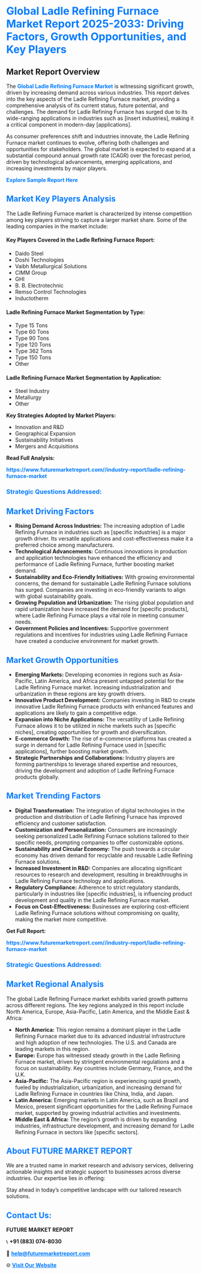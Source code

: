 <h1 style="color: #007BFF;">Global Ladle Refining Furnace Market Report 2025-2033: Driving Factors, Growth Opportunities, and Key Players</h1>

<section id="overview">
<h2>Market Report Overview</h2>
<p>The <a href="https://www.futuremarketreport.com//industry-report/ladle-refining-furnace-market" style="color: #007BFF; text-decoration: none;"><strong>Global Ladle Refining Furnace Market</strong></a> is witnessing significant growth, driven by increasing demand across various industries. This report delves into the key aspects of the Ladle Refining Furnace market, providing a comprehensive analysis of its current status, future potential, and challenges. The demand for Ladle Refining Furnace has surged due to its wide-ranging applications in industries such as [insert industries], making it a critical component in modern-day [applications].</p>
<p>As consumer preferences shift and industries innovate, the Ladle Refining Furnace market continues to evolve, offering both challenges and opportunities for stakeholders. The global market is expected to expand at a substantial compound annual growth rate (CAGR) over the forecast period, driven by technological advancements, emerging applications, and increasing investments by major players.</p>
</section>

<section id="overview">
<p><a href="https://www.futuremarketreport.com//request-sample/reportId=52106" style="color: #007BFF; text-decoration: none;"><strong>Explore Sample Report Here</strong></a></p>
</section>

<section id="key-players">
<h2 style="color: #007BFF;">Market Key Players Analysis</h2>
<p>The Ladle Refining Furnace market is characterized by intense competition among key players striving to capture a larger market share. Some of the leading companies in the market include:</p>
<h4>Key Players Covered in the Ladle Refining Furnace Report:</h4>
<ul><li>Daido Steel</li><li>Doshi Technologies</li><li>Vaibh Metallurgical Solutions</li><li>CIMM Group</li><li>GHI</li><li>B. B. Electrotechnic</li><li>Remso Control Technologies</li><li>Inductotherm</li></ul>
<h4>Ladle Refining Furnace Market Segmentation by Type:</h4>
<ul><li>Type 15 Tons</li><li>Type 60 Tons</li><li>Type 90 Tons</li><li>Type 120 Tons</li><li>Type 362 Tons</li><li>Type 150 Tons</li><li>Other</li></ul>

<h4>Ladle Refining Furnace Market Segmentation by Application:</h4>
<ul><li>Steel Industry</li><li>Metallurgy</li><li>Other</li></ul>
<p><strong>Key Strategies Adopted by Market Players:</strong></p>
<ul>
<li>Innovation and R&D</li>
<li>Geographical Expansion</li>
<li>Sustainability Initiatives</li>
<li>Mergers and Acquisitions</li>
</ul>
</section>

<section>
<p><strong>Read Full Analysis: </strong></p><a href="https://www.futuremarketreport.com//industry-report/ladle-refining-furnace-market" style="color: #007BFF; text-decoration: none;"><strong>https://www.futuremarketreport.com//industry-report/ladle-refining-furnace-market</strong></a>
<h3 style="color: #007BFF;">Strategic Questions Addressed:</h3>
</section>

<section id="driving-factors">
<h2 style="color: #007BFF;">Market Driving Factors</h2>
<ul>
<li><strong>Rising Demand Across Industries:</strong> The increasing adoption of Ladle Refining Furnace in industries such as [specific industries] is a major growth driver. Its versatile applications and cost-effectiveness make it a preferred choice among manufacturers.</li>
<li><strong>Technological Advancements:</strong> Continuous innovations in production and application technologies have enhanced the efficiency and performance of Ladle Refining Furnace, further boosting market demand.</li>
<li><strong>Sustainability and Eco-Friendly Initiatives:</strong> With growing environmental concerns, the demand for sustainable Ladle Refining Furnace solutions has surged. Companies are investing in eco-friendly variants to align with global sustainability goals.</li>
<li><strong>Growing Population and Urbanization:</strong> The rising global population and rapid urbanization have increased the demand for [specific products], where Ladle Refining Furnace plays a vital role in meeting consumer needs.</li>
<li><strong>Government Policies and Incentives:</strong> Supportive government regulations and incentives for industries using Ladle Refining Furnace have created a conducive environment for market growth.</li>
</ul>
</section>

<section id="growth-opportunities">
<h2 style="color: #007BFF;">Market Growth Opportunities</h2>
<ul>
<li><strong>Emerging Markets:</strong> Developing economies in regions such as Asia-Pacific, Latin America, and Africa present untapped potential for the Ladle Refining Furnace market. Increasing industrialization and urbanization in these regions are key growth drivers.</li>
<li><strong>Innovative Product Development:</strong> Companies investing in R&D to create innovative Ladle Refining Furnace products with enhanced features and applications are likely to gain a competitive edge.</li>
<li><strong>Expansion into Niche Applications:</strong> The versatility of Ladle Refining Furnace allows it to be utilized in niche markets such as [specific niches], creating opportunities for growth and diversification.</li>
<li><strong>E-commerce Growth:</strong> The rise of e-commerce platforms has created a surge in demand for Ladle Refining Furnace used in [specific applications], further boosting market growth.</li>
<li><strong>Strategic Partnerships and Collaborations:</strong> Industry players are forming partnerships to leverage shared expertise and resources, driving the development and adoption of Ladle Refining Furnace products globally.</li>
</ul>
</section>

<section id="trending-factors">
<h2 style="color: #007BFF;">Market Trending Factors</h2>
<ul>
<li><strong>Digital Transformation:</strong> The integration of digital technologies in the production and distribution of Ladle Refining Furnace has improved efficiency and customer satisfaction.</li>
<li><strong>Customization and Personalization:</strong> Consumers are increasingly seeking personalized Ladle Refining Furnace solutions tailored to their specific needs, prompting companies to offer customizable options.</li>
<li><strong>Sustainability and Circular Economy:</strong> The push towards a circular economy has driven demand for recyclable and reusable Ladle Refining Furnace solutions.</li>
<li><strong>Increased Investment in R&D:</strong> Companies are allocating significant resources to research and development, resulting in breakthroughs in Ladle Refining Furnace technology and applications.</li>
<li><strong>Regulatory Compliance:</strong> Adherence to strict regulatory standards, particularly in industries like [specific industries], is influencing product development and quality in the Ladle Refining Furnace market.</li>
<li><strong>Focus on Cost-Effectiveness:</strong> Businesses are exploring cost-efficient Ladle Refining Furnace solutions without compromising on quality, making the market more competitive.</li>
</ul>
</section>

<section>
<p><strong>Get Full Report: </strong></p><a href="https://www.futuremarketreport.com//industry-report/ladle-refining-furnace-market" style="color: #007BFF; text-decoration: none;"><strong>https://www.futuremarketreport.com//industry-report/ladle-refining-furnace-market</strong></a>
<h3 style="color: #007BFF;">Strategic Questions Addressed:</h3>
</section>


<section id="regional-analysis">
<h2 style="color: #007BFF;">Market Regional Analysis</h2>
<p>The global Ladle Refining Furnace market exhibits varied growth patterns across different regions. The key regions analyzed in this report include North America, Europe, Asia-Pacific, Latin America, and the Middle East & Africa:</p>
<ul>
<li><strong>North America:</strong> This region remains a dominant player in the Ladle Refining Furnace market due to its advanced industrial infrastructure and high adoption of new technologies. The U.S. and Canada are leading markets in this region.</li>
<li><strong>Europe:</strong> Europe has witnessed steady growth in the Ladle Refining Furnace market, driven by stringent environmental regulations and a focus on sustainability. Key countries include Germany, France, and the U.K.</li>
<li><strong>Asia-Pacific:</strong> The Asia-Pacific region is experiencing rapid growth, fueled by industrialization, urbanization, and increasing demand for Ladle Refining Furnace in countries like China, India, and Japan.</li>
<li><strong>Latin America:</strong> Emerging markets in Latin America, such as Brazil and Mexico, present significant opportunities for the Ladle Refining Furnace market, supported by growing industrial activities and investments.</li>
<li><strong>Middle East & Africa:</strong> The region’s growth is driven by expanding industries, infrastructure development, and increasing demand for Ladle Refining Furnace in sectors like [specific sectors].</li>
</ul>
</section>

<footer>
<h2 style="color: #007BFF;">About FUTURE MARKET REPORT</h2>
<p>We are a trusted name in market research and advisory services, delivering actionable insights and strategic support to businesses across diverse industries. Our expertise lies in offering:</p>

<p>Stay ahead in today’s competitive landscape with our tailored research solutions.</p>

<h2 style="color: #007BFF;">Contact Us:</h2>
<p><strong>FUTURE MARKET REPORT</strong></p>
<p>📞 <strong>+91 (883) 074-8030</strong></p>
<p>📧 <strong><a href="mailto:help@futuremarketreport.com" style="color: #007BFF;">help@futuremarketreport.com</a></strong></p>
<p>🌐 <strong><a href="https://www.futuremarketreport.com/" style="color: #007BFF;">Visit Our Website</a></strong></p>
</footer>